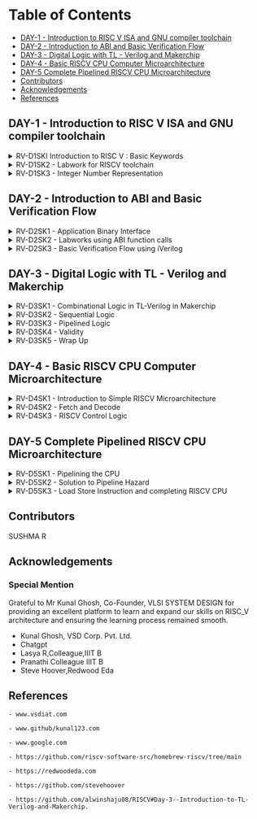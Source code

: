 
# Table of Contents
  - [DAY-1 - Introduction to RISC V ISA and GNU compiler toolchain](#day-1---introduction-to-risc-v-isa-and-gnu-compiler-toolchain)
  - [DAY-2 - Introduction to ABI and Basic Verification Flow](#day-2---introduction-to-abi-and-basic-verification-flow)
  - [DAY-3 - Digital Logic with TL - Verilog and Makerchip](#day-3---digital-logic-with-tl---verilog-and-makerchip)
  - [DAY-4 - Basic RISCV CPU Computer Microarchitecture](#day-4---basic-riscv-cpu-computer-microarchitecture)
  - [DAY-5 Complete Pipelined RISCV CPU Microarchitecture](#day-5-complete-pipelined-riscv-cpu-microarchitecture)
  - [Contributors](#contributors)
  - [Acknowledgements](#acknowledgements)
  - [References](#references) 


## DAY-1 - Introduction to RISC V ISA and GNU compiler toolchain


<details>
 <summary>
    RV-D1SKI Introduction to RISC V : Basic Keywords
 </summary>

## RV-D1SKI L1 Introduction 

ISA in layman terms is the language of the computers. If there is a code snippet that needs to be implemented on a harware, it has to be first converted to machine instructions furthermore into binary format. The higher level program(c) will be converted to an RTL and then subsequently mapped onto the hardware. An Instruction Set Architecture (ISA) is part of the abstract model of a computer that defines how the CPU is controlled by the software. The ISA acts as an interface between the hardware and the software, specifying both what the processor is capable of doing as well as how it gets done.


## RV_D1SK1_L2_From Apps To Hardware

Even the apps that are used so widely, are ultimately run on a hardware. This is done with the help of an intermidiate system called **system software** . It comprises of OS, kernel,compilers and assemblers. 

<img width="1440" alt="Screenshot 2023-08-17 at 4 11 54 PM" src="https://github.com/Sushma-Ravindra/IIITB-ASIC-1/assets/141133883/b4de1c2b-f427-4183-86c3-835d3d0f0f42">

_Compiler_: In computing, a compiler is a computer program that translates computer code written in one programming language (the source language) into another language (the target language). The name "compiler" is primarily used for programs that translate source code from a high-level programming language to a low-level programming language (e.g. assembly language, object code, or machine code) to create an executable program ie exe file. 


_Assembler_ : An assembler is a type of computer program that takes in basic instructions and converts them into a pattern of bits that the computer's processor can use to perform basic operations. The assembler's job is to convert assembler or assembly language code into machine code that the computer can then read and execute.


_Architecture of the computer_ : So architecture or ISA is the abstract interface between higher languages and generated machine level instructions by the compiler.

<img width="1440" alt="Screenshot 2023-08-17 at 4 10 56 PM" src="https://github.com/Sushma-Ravindra/IIITB-ASIC-1/assets/141133883/f2990f36-d867-453c-afd6-4f2a54730975">


Now, for the hardware to read instructions from the bit stream, there is need for RTL languages that further synthesis the instruction received from higher level languages into a netlist which can be implemented on the hardware.

<img width="1440" alt="Screenshot 2023-08-17 at 4 11 54 PM" src="https://github.com/Sushma-Ravindra/IIITB-ASIC-1/assets/141133883/1ee3f21b-2dc7-44f6-8a05-f552931af168">


## RV_D1SK1_L3_Detailed Description Of Course Content 

Beginning with basic C codes for integer addition and operations. Demo of the course content is given taking the mentioned code as example.

1) Pseudo Instructions: mv, ld, li.
2) Base Integer Instructions: Also called RV64i :  addi, lui , auipc. 64 bit refers to the data size it is operating on.
3) Multipy extenstion : RV64m : mulw , divw.
4) Single and Double Precision Floating point Extention : RV64F and RV64D : fsd, fmul.

Following are the few additional topics to be covered in the course.


_Application Binary Interface_
_Memory Allocation and Data Pointer_
_Signed and Unsigned Integer representation_

</details>




<details>
 <summary>
    RV-D1SK2 - Labwork for RISCV toolchain
 </summary>

## RV-D1SK2 - L1 - C Program to compute sum from 1 to N. 

Open a file named sum_1_to_n. using leafpad editor.
```
  $leafpad sum_1_to_n.c

```

Write your C code for sum of numbers from 1 to n (say n =9).
Compile using GNU compiler.
 ```
 $gcc sum_1_to_n.c

```

Run the compiled object file (Default object file formed with the name a.out). 

```
  $./a/out

```

## RV-D1SK2 - L2 - C - GCC Compile and Disassemble.

Since we have previously created our sum_1_to_n.c program file, now to run the same program using RISC-V simulator:

```
$riscv64-unknown-elf-gcc -O1 -mabi=lp64 -march=rv64i -o sum_1_to_n.o sum_1_to_n.c

```
Command info: riscv64-unknown-elf-gcc => RISC-V compiler , -Ofast => Compiler option (Various compiler options like -O1, -o1, -Ofast) , -mabi=lp64 => ABI of long int pointer , -march=rv64i => architecture-64bit , -o => output , sum_1_to_n.o => object file , sum_1_to_n.c => C program file

In order to see what is the assembly code for the C program that is run ,i.e to see the disassembled file, run the following in a new tab in the terminal:
```
$riscv64-unknown-elf-objdump -d sum_1_to_n.o | less

```

The same C program is now compiled using RISC-V toolchain. Spike simulator is used to run the object file , and also as a debugger.
```
  $ riscv64-unknown-elf-gcc -O1 -mabi=lp64 -march=rv64i -o sum1ton.o sum1ton.c
  $ riscv64-unknown-elf-objdump -d sum1ton.o | less
  # different command 
  $ riscv64-unknown-elf-gcc -Ofast -mabi=lp64 -march=rv64i -o sum1ton.o sum1ton.c
  $ riscv64-unknown-elf-objdump -d sum1ton.o | less
  $ spike pk sum1ton.o
```
![Screenshot from 2023-08-22 22-13-45](https://github.com/Sushma-Ravindra/RISCV-Workshop/assets/141133883/ce0fb07c-2f8d-4d52-aabb-66b9443aadda)
![Screenshot from 2023-08-22 22-18-50](https://github.com/Sushma-Ravindra/RISCV-Workshop/assets/141133883/bbdd8ce7-5785-46c7-aa7d-2d11b618bd29)
![Screenshot from 2023-08-22 22-21-24](https://github.com/Sushma-Ravindra/RISCV-Workshop/assets/141133883/4d0c659d-9e10-4303-af5b-94e5db98c176)
![Screenshot from 2023-08-22 22-25-45](https://github.com/Sushma-Ravindra/RISCV-Workshop/assets/141133883/96a29653-e7d3-4184-9f63-f714ac15c216)



## RV-D1SK2 - L3 - Spike Simulation and Debug.


Some data representation terms we use:
Byte - A byte is a fundamental unit of digital information that consists of a group of eight bits.
Word - A word is a basic unit of data that a processor can operate on in a single instruction. It typically corresponds to the natural data width of the processor's architecture. In RISC-V Word is of length 32bits.
Double Word - In computer architecture and data representation, a "double word" is a term used to describe a unit of data that is twice the size of a "word." In RISC-V Double word is of length 64bits.
Most Significant bit(MSB) - MSB stands for "Most Significant Bit." It is a term used in digital systems and binary representation to refer to the bit in a binary number that holds the highest positional value.
Least Significant bit(LSB) - LSB stands for "Least Significant Bit." It is the term used in binary representation to refer to the bit in a binary number that holds the lowest positional value. In other words, the Least Significant Bit is the rightmost bit in a binary representation.

![Screenshot from 2023-08-22 22-54-56](https://github.com/Sushma-Ravindra/RISCV-Workshop/assets/141133883/b4b26952-5c68-4547-887a-b7f709ac2f89)

The total unsigned numbers we can form using n-bits is given as : 2^(n) - 1.
We use 2's complement representation to represent the negative numbers.
For signed representation, the MSB bit indicated the sign of the number. If MSB=0, it is a positive number and MSB=1 indicates a negative number.



    In signed representation of binary numbers, the range of positive numbers we can represent using n-bits is: 0 to (2^(n-1) - 1) and the range of negative numbers is: -1 to -2^(n-1).
    
![Screenshot from 2023-08-22 22-56-53](https://github.com/Sushma-Ravindra/RISCV-Workshop/assets/141133883/7b74a7a7-24c7-41e9-b417-04c1a426894e)


    

</details>

<details>
 <summary>
    RV-D1SK3 - Integer Number Representation
 </summary>


## RV-D1SK3 - L1 - 64 bit Number System for Unsigned Numbers

Some data representation terms we use:
Byte - A byte is a fundamental unit of digital information that consists of a group of eight bits.
Word - A word is a basic unit of data that a processor can operate on in a single instruction. It typically corresponds to the natural data width of the processor's architecture. In RISC-V Word is of length 32bits.
Double Word - In computer architecture and data representation, a "double word" is a term used to describe a unit of data that is twice the size of a "word." In RISC-V Double word is of length 64bits.
Most Significant bit(MSB) - MSB stands for "Most Significant Bit." It is a term used in digital systems and binary representation to refer to the bit in a binary number that holds the highest positional value.
Least Significant bit(LSB) - LSB stands for "Least Significant Bit." It is the term used in binary representation to refer to the bit in a binary number that holds the lowest positional value. In other words, the Least Significant Bit is the rightmost bit in a binary representation.

![Screenshot from 2023-08-22 17-51-55](https://github.com/Sushma-Ravindra/RISCV-Workshop/assets/141133883/72e6e07e-3a3d-4052-8839-6c938b19d030)
![Screenshot from 2023-08-22 17-51-42](https://github.com/Sushma-Ravindra/RISCV-Workshop/assets/141133883/1780a8be-b44e-4a67-8e14-a3a68584b854)


## RV-D1SK3 - L2 - 64 bit Number System for Signed Numbers
 

In signed representation of binary numbers, the range of positive numbers we can represent using n-bits is: 0 to (2^(n-1) - 1) and the range of negative numbers is: -1 to -2^(n-1).
2's complement The two's complement is a mathematical technique used in computing to represent signed integers (positive and negative whole numbers) using the binary number system.

To convert a negative integer to its two's complement representation:
Take the positive binary representation.
Flip all the bits (change 0s to 1s and 1s to 0s).
Add 1 to the resulting value.
Positive number MSB=0 Negative number MSB=1


![Screenshot from 2023-08-22 22-56-53](https://github.com/Sushma-Ravindra/RISCV-Workshop/assets/141133883/11c2f83d-5193-4129-96b0-2b7327a4b912)


![Screenshot from 2023-08-22 17-52-14](https://github.com/Sushma-Ravindra/RISCV-Workshop/assets/141133883/2b8f169d-2c77-4eb3-bfe0-6365cf560d88)



## RV-D1SK3 - L3 - Lab for Signed and Unsigned Numbers


Let us do a lab exercise based on the signed and unsigned binary numbers:

 The following code is to rpresent the highest binary number in unsigned representation:

```
  #include <stdio.h>
  #include <math.h>
  int main() {
  unsigned long long int max = (unsigned long long int) (pow(2,64) -1);
  printf("highest number represented by unsigned long long int is %llu\n", max);
  return 0;
  }
```

Output:
![Screenshot from 2023-08-22 23-02-11](https://github.com/Sushma-Ravindra/RISCV-Workshop/assets/141133883/a875620f-c22a-4947-9f74-f38b2c54e032)


Modifying the above program to check whether the result we got is the highest number are not:

```
#include<stdio.h>
#include<math.h>

int main() {
	long long int max = (long long int) (pow(2,10) * -1);
	printf("highest number represented by long long int is %lld\n", max);
	return 0;
}

```
Output:


![Screenshot from 2023-08-22 23-04-56](https://github.com/Sushma-Ravindra/RISCV-Workshop/assets/141133883/829b1020-93b5-45a7-8309-076e18433716)


Now, Create a new file signedHighest.c with the following code in it:
```
#include<stdio.h>
#include<math.h>

int main() {
	long long int max = (long long int) (pow(2,63) -1);
	long long int min = (long long int) (pow(2,63) * -1);
	printf("highest number represented by long long int is %lld\n", max);
  printf("lowest number represented by long long int is %lld\n", min);
	return 0;
}
```
Output:
![Screenshot from 2023-08-22 23-10-28](https://github.com/Sushma-Ravindra/RISCV-Workshop/assets/141133883/48fa4e34-4840-44d4-8899-ad50a1db54a0)



</details>




## DAY-2 - Introduction to ABI and Basic Verification Flow

<details>
 <summary>
    RV-D2SK1 - Application Binary Interface
 </summary>



Application Binary Interface - In the context of RISC-V, the ABI specifies how system calls are invoked and how data is passed between user-mode applications and the operating system. Specifically, the ABI defines which registers are used for passing parameters to system calls and for receiving return values. It also specifies how the system call number (which corresponds to the specific service being requested) is passed to the operating system.
Register Width in RISC-V - The width of registers in the RISC-V architecture is determined by the value of XLEN, which represents the native word size of the processor. XLEN is defined at the time the RISC-V architecture is implemented and can be different for different variations of the architecture.
![image](https://github.com/Sushma-Ravindra/RISCV-Workshop/assets/141133883/92a0b9f5-73db-43a9-8362-7e9025139f04)


For RV64 (RISC-V 64-bit architecture), XLEN is 64 bits. This means that general-purpose registers and other data paths in the processor are 64 bits wide.
For RV32 (RISC-V 32-bit architecture), XLEN is 32 bits. In this case, general-purpose registers and data paths are 32 bits wide.

Registers - In RISC-V there are 32 registers(x1-x31). We can load the registers in two different ways.

Load directly into the registers.
Load into the memory and then to register.(Each memory cell hold 1byte for 64bits data to load into memory we need 8 such memory cells)

Little-endian memory addressing system - RISC-V belongs to the little endian memory addressing system.In a little-endian system, the least significant byte (LSB) of a multi-byte value is stored at the lowest memory address, while the most significant byte (MSB) is stored at the highest memory address.



Application Binary Interface:

It is a mode through which the application programmer can access the contents of hardware resources of the processor. The access of porcessor is done via registers.
In RISC-V specification, we have 32 registers whose width is defined by the keyword "XLEN". It is XLEN-32 bit for Rv32 and XLEN-64 for Rv64.
For RV64, the data can either be loaded to registers directly or we can first load tha data into memory which holds 8-bits in each memory address and then transfer it to the registers.
All the instructions in RISC-V is of 32-bits.
    1.ld(load doubleword) is a command to load the contents of memory into register.
    2.add is used to add the contents of the registers/memory.
    3.sd(store doubleword) is used to store the contents of register back to the memory.


![image](https://github.com/Sushma-Ravindra/RISCV-Workshop/assets/141133883/666a240a-18dd-4457-bc99-43d439deb36c)


![image](https://github.com/Sushma-Ravindra/RISCV-Workshop/assets/141133883/16cdc2d5-aa66-4228-a7d7-e6e8238cfe9a)



![image](https://github.com/Sushma-Ravindra/RISCV-Workshop/assets/141133883/65742ca0-082f-4b72-a1bd-cd8cc8eb4963)





In the RISC-V instruction set architecture (ISA), instructions are categorized based on their formats and functionalities. The I-type, R-type, and S-type instructions are three common categories of instructions in RISC-V. These categories help describe the structure of the instruction and how they operate on data.

    I-Type Instructions (Immediate): I-type instructions are used for operations that involve an immediate value (constant) and a register. The immediate value is encoded within the instruction itself. Common examples include ADDI (add immediate), LW (load word), and SW (store word). Syntax: OP rd, rs1, imm

    R-Type Instructions (Register): R-type instructions are used for operations that involve registers. The operation is specified by the opcode, and both source registers and destination registers are used. Common examples include ADD (add), SUB (subtract), and AND (bitwise AND). Syntax: OP rd, rs1, rs2

    S-Type Instructions (Store): S-type instructions are used for storing data from a register into memory. They involve two registers and an offset that determines the memory location. Common examples include SW (store word) and SH (store halfword). Syntax: OP rs2, imm(rs1) Registers As we can see in the above figure 5bits are needed to represent each register. So if we calculate total number of registers we can have it will be, 2^5=32. Different types of registers is shown above.




</details>


<details>
 <summary>
    RV-D2SK2 - Labworks using ABI function calls
 </summary>














Using ASM(Assembly language program) we are writing the code for sum of numbers from 1 to 9. We have main program in 1to9_custom.c file which does the function call and the function get calls in load.

```
#include<stdio.h>
extern int load(int x,int y); //defined function over here

int main{
int result=0;
int count=9;
result = load(0x0, count+1);

printf("sum of numbers from 1 to %d is %d\n", count,result);
}


//load.S
.section .text	
.global load
.type load, @function

load: 
	add  a4, a0, 0
	add  a2, a1, 0
	add  a3, 0, 0
loop:
	add  a4, a4, a3
	add  a3, a3, 1
	blt  a3, a2, loop
	add  a0, a4, 0
	ret

```

Run the above codes using spike compiler and observe: 

file:///home/lasya/Pictures/Screenshots/Screenshot%20from%202023-08-22%2018-22-15.png![image](https://github.com/Sushma-Ravindra/RISCV-Workshop/assets/141133883/8e1e94a6-17c5-4f74-b6ac-2ed544459105)


View the assembly code:
riscv64-unknown-elf-objdump -d sum1ton.o | less

file:///home/lasya/Pictures/Screenshots/Screenshot%20from%202023-08-22%2018-24-47.png![image](https://github.com/Sushma-Ravindra/RISCV-Workshop/assets/141133883/da9f2a79-7044-42d2-9ef1-1bd55f3bdbd8)











</details>

<details>
 <summary>
    RV-D2SK3 - Basic Verification Flow using iVerilog
 </summary>

We will follow the following procedure in this lab session:

![image](https://github.com/Sushma-Ravindra/RISCV-Workshop/assets/141133883/2123e583-e183-4f67-ad77-96c1213c92a8)

There is this rv32im.sh file which is the script file which contain scripts that are needed to convert into hex file which is firmware.hex and load it into picor32.v memory using testbench.v and simulate it at the end.

```
riscv64-unknown-elf-gcc -c -mabi=ilp32 -march=rv32im -o 1to9_custom.o 1to9_custom.c 
riscv64-unknown-elf-gcc -c -mabi=ilp32 -march=rv32im -o load.o load.S

riscv64-unknown-elf-gcc -c -mabi=ilp32 -march=rv32im -o syscalls.o syscalls.c
riscv64-unknown-elf-gcc -mabi=ilp32 -march=rv32im -Wl,--gc-sections -o firmware.elf load.o 1to9_custom.o syscalls.o -T riscv.ld -lstdc++
chmod -x firmware.elf
riscv64-unknown-elf-gcc -mabi=ilp32 -march=rv32im -nostdlib -o start.elf start.S -T start.ld -lstdc++
chmod -x start.elf
riscv64-unknown-elf-objcopy -O verilog start.elf start.tmp
riscv64-unknown-elf-objcopy -O verilog firmware.elf firmware.tmp
 cat start.tmp firmware.tmp > firmware.hex
python3 hex8tohex32.py firmware.hex > firmware32.hex
rm -f start.tmp firmware.tmp
iverilog -o testbench.vvp testbench.v picorv32.v
chmod -x testbench.vvp
vvp -N testbench.vvp
```


Use following commands to the riscv cpu program code:
```
	vim 1to9_custom.c
	chmod 777 rv32im.sh // change the permissions if needed
	./rv32im.sh 
```
file:///home/lasya/Pictures/Screenshots/Screenshot%20from%202023-08-22%2018-34-47.png![image](https://github.com/Sushma-Ravindra/RISCV-Workshop/assets/141133883/dc2542a4-3b85-4adc-b0a7-1837aa9704df)












</details>















## DAY-3 - Digital Logic with TL - Verilog and Makerchip

<details>
  <summary>
    RV-D3SK1 - Combinational Logic in TL-Verilog in Makerchip 
  </summary>

 ## RV-D3SK1 - L1 - Introduction to Logic Gates
Introduction to Logic gates
Logic gates are fundamental building blocks of digital circuits and are used to perform logical operations on binary data, which consists of 0s and 1s. These gates are the foundational components that allow computers and other digital devices to process and manipulate information.

![image](https://github.com/Sushma-Ravindra/RISCV-Workshop/assets/141133883/5f10bdaa-6143-447c-8495-f6a5784c78de)


TL-verilog which is Transactional - Level verilog is a higher-level abstraction of hardware description language (HDL) used for modeling and designing digital systems at a higher level of abstraction. It's often used to describe the behavior of a system without delving into the low-level implementation details. This level of abstraction is particularly useful for system-level design and simulation.
In contrast to the traditional gate-level Verilog, which focuses on describing the circuit interconnections and physical gates, transactional-level Verilog allows designers to describe the operation of the system using more abstract constructs.

Makerchip Makerchip is an online platform and integrated development environment (IDE) that allows users to design, simulate, and implement digital systems using hardware description languages (HDLs) like TL-verilog, Verilog and VHDL. It provides a user-friendly environment for creating and testing digital designs, making it especially useful for learning, teaching, and prototyping digital circuits and systems.
This is how makerchip platform looks like(below is the example of pythagorean) 

![image](https://github.com/Sushma-Ravindra/RISCV-Workshop/assets/141133883/da315b60-030c-4e01-8830-de05dd3f86e6)


 
 ## RV-D3SK1 - L2 - Basic MUX Implementation and Introduction to Makerchip


Go to makerchip.com and launch Makerchip IDE.
Go to Learn, click on Examples and select FPGA multipler.

![image](https://github.com/Sushma-Ravindra/RISCV-Workshop/assets/141133883/b8883b97-c251-415f-bd02-36c06db3c103)

![image](https://github.com/Sushma-Ravindra/RISCV-Workshop/assets/141133883/566674c5-2f14-413b-ae9f-38b46c0b3a30)

![image](https://github.com/Sushma-Ravindra/RISCV-Workshop/assets/141133883/c42727ab-3aa6-4494-be3d-5cd4e54877d4)

![image](https://github.com/Sushma-Ravindra/RISCV-Workshop/assets/141133883/9371a1ca-ceac-4c49-9b85-f23c4d1e878d)

![image](https://github.com/Sushma-Ravindra/RISCV-Workshop/assets/141133883/3e81da6d-aada-47e3-b435-40e22a4aa791)



 
 ## RV-D3SK1 - L3 - Labs for Combinational Logic

Moving on to a combinational calculator on Makerchip ide using TLverilog
 
```
\TLV
 $reset = *reset;

 $val1[31:0] = $rand1[3:0];
 $val2[31:0] = $rand2[3:0];

 $sum[31:0] = $val1 + $val2;
 $diff[31:0] = $val1 - $val2;
 $prod[31:0] = $val1 * $val2;
 $quot[31:0] = $val1 / $val2;

$out[31:0] = $opt[1] ? ($opt[0] ? $quot : $prod) : ($opt[0] ? $diff : $sum);

*passed = *cyc_cnt > 40;
*failed = 1'b0;
\SV
  endmodule
```


![image](https://github.com/Sushma-Ravindra/RISCV-Workshop/assets/141133883/2c415356-49c4-4127-b27d-1946c4db531b)

 

 </details>

 
<details>
  <summary>
    RV-D3SK2 - Sequential Logic 
  </summary>

## RV-D3SK2 - L1 - Introduction to Sequential Logic and Counter Lab
Sequential Logic needs a clock for operation.

![image](https://github.com/Sushma-Ravindra/RISCV-Workshop/assets/141133883/c75532a3-93ae-4b62-ad17-8baa644cc731)


![image](https://github.com/Sushma-Ravindra/RISCV-Workshop/assets/141133883/a142c906-62e9-499c-9ebb-6a6eb9b553cc)


![image](https://github.com/Sushma-Ravindra/RISCV-Workshop/assets/141133883/3829f951-67d3-4a81-91a7-e2d5376f9100)


## RV-D3SK2 - L2 - Sequential Calculator Lab


![image](https://github.com/Sushma-Ravindra/RISCV-Workshop/assets/141133883/6fe8f1f3-97fb-4474-84fa-ea63db977668)

```
 $reset = *reset;

 $val2[31:0] = $rand2[3:0];
 $val1[31:0] = >>1$out[31:0];

 $sum[31:0] = $val1 +  $val2;
 $diff[31:0] = $val1 - $val2;
 $prod[31:0] = $val1 * $val2;
 $quot[31:0] = $val1 / $val2;

 $out[31:0] = $reset ? 0 : ($opt[1] ? ($opt[0] ? $quot : $prod) : ($opt[0] ? $diff : $sum));

*passed = *cyc_cnt > 40;
*failed = 1'b0;
\SV
endmodule

```
![image](https://github.com/Sushma-Ravindra/RISCV-Workshop/assets/141133883/4e3087a8-67a5-4f88-ad1a-6e70d6dba14f)





</details>


<details>
  <summary>
    RV-D3SK3 - Pipelined Logic 
  </summary>

## RV-D3SK3 - L1 - Pipelined Logic and Retiming

Pipelining or timing abstract is an important feature in TL verilog as it can be implemented very easily with fewer codes as compared to system verilog which reduces bugs to a great extent. An example of the pipeling for pythogoras theorem using both TL verilog and system verilog in this repo . In TL verilog pipeling can be implemented by defining the pipeline as |calc and the different pipeline stages should be properly align and are indicated by @1, @2 and so on.
Pipeline - Timing abstract Pipeline timing abstraction in Transaction-Level (TL) Verilog involves modeling the behavior of a pipelined digital system at a higher level of abstraction. Pipelining is a technique used to improve the throughput of digital systems by breaking down a complex operation into multiple stages, allowing multiple operations to be in progress simultaneously. Pipeline timing helps to operate at higher frequency.





## RV-D3SK3 - L2 - Pipeline Logic Advantages and Demo on Platform

Pipeline is implemented using Pythogorean theorem in hardware

![image](https://github.com/Sushma-Ravindra/RISCV-Workshop/assets/141133883/c01af7cd-2432-4d8b-b584-d17b92a3adb5)



Implement the Fibonacci Series in a pipeline:

![image](https://github.com/Sushma-Ravindra/RISCV-Workshop/assets/141133883/9340d0da-e48b-4679-8a91-987501a2b5d8)




## RV-D3SK3 - L3 - Lab on Error Condtions within Computation Pipeline

```
\TLV
$reset = *reset;

|comp
  @1
     $err1 = $bad_input || $illegeal_op;
  @3
     $err2 = $err1 || $over_flow;
  @6
     $err3 = $err2 || $div_by_zer0;

*passed = *cyc_cnt > 40;
 *failed = 1'b0;
\SV
 endmodule
```

![image](https://github.com/Sushma-Ravindra/RISCV-Workshop/assets/141133883/cebbc18d-a069-4cc3-9808-aab0fbcdb491)


## RV-D3SK3 - L4 - Lab on 2 Cycle Calculator


Counter 

![image](https://github.com/Sushma-Ravindra/RISCV-Workshop/assets/141133883/0f2a982a-7503-4de9-a6c3-d2711dcc8693)

![image](https://github.com/Sushma-Ravindra/RISCV-Workshop/assets/141133883/c5da1eca-37e8-4218-8792-ecaa8fb30f9d)


Cycle Calculator


![image](https://github.com/Sushma-Ravindra/RISCV-Workshop/assets/141133883/a012dd5f-92a3-4376-9f85-02b25c102474)

![image](https://github.com/Sushma-Ravindra/RISCV-Workshop/assets/141133883/d1e973ce-e928-4764-b3c0-5a298c9ba388)




</details>


<details>
  <summary>
    RV-D3SK4 - Validity 
  </summary>

In Transaction-Level Verilog (TL-Verilog), which is an extension of the Verilog hardware description language (HDL), "validity" refers to the concept of indicating whether a piece of data is valid or not. TL-Verilog is designed to facilitate high-level modeling and rapid design entry, particularly for transaction-level modeling.
A new scope, called “when” scope is introduced for this and it is denoted as ?$valid. This new scope has many advantages - easier design, cleaner debug, better error checking and automated clock gating. Validity provides :
Easier debug
Cleaner design
Better error checking
Automated Clock gating
Clock Gating: Clock gating is a power-saving technique used in digital circuit design to reduce the dynamic power consumption of a circuit by controlling the clock signal to specific components or modules when they are not actively needed. TL-Verilog can produce fine-grained gating(Enable). It involves enabling or disabling the clock signal to certain portions of a circuit based on their operational requirements. This helps conserve power by reducing unnecessary clock switching and activity. In clock gating, the clock signal is used as a control signal to enable or disable the operation of certain elements within a design. When a component's clock is gated off (disabled), it effectively stops processing and consuming power, thereby reducing power consumption. When the component's clock is gated on (enabled), it resumes normal operation.

Implementing the Pythagoran's theorem with validity:


DISTANCE ACCUMULATOR:



![image](https://github.com/Sushma-Ravindra/RISCV-Workshop/assets/141133883/378a529f-7838-4313-946e-b48097bfd0d7)

```
 $reset = *reset;

 |calc
 	 @1
     $reset = *reset;
        
  ?$vaild      
     @1
        $aa_seq[31:0] = $aa[3:0] * $aa;
        $bb_seq[31:0] = $bb[3:0] * $bb;;
  
     @2
        $cc_seq[31:0] = $aa_seq + $bb_seq;;
  
     @3
        $cc[31:0] = sqrt($cc_seq);
        
  @4
     $total_distance[63:0] = 
        $reset ? '0 :
        $valid ? >>1$total_distance + $cc :
                 >>1$total_distance;
```

![image](https://github.com/Sushma-Ravindra/RISCV-Workshop/assets/141133883/c2c9a4c8-3aca-4dd1-8cf3-9d81f4f759eb)


To implement Cycle calculator with Validity:

![image](https://github.com/Sushma-Ravindra/RISCV-Workshop/assets/141133883/dc90864b-7cb7-42ae-89ed-d0d837613521)

```
|calc
  @0
     $reset = *reset;
     
  @1
     $val1 [31:0] = >>2$out [31:0];
     $val2 [31:0] = $rand2[3:0];
     
     $valid = $reset ? 1'b0 : >>1$valid + 1'b1 ;
     $valid_or_reset = $valid || $reset;
     
  ?$vaild_or_reset
     @1   
        $sum [31:0] = $val1 + $val2;
        $diff[31:0] = $val1 - $val2;
        $prod[31:0] = $val1 * $val2;
        $quot[31:0] = $val1 / $val2;
        
     @2   
        $out [31:0] = $reset ? 32'b0 :
                      ($op[1:0] == 2'b00) ? $sum :
                      ($op[1:0] == 2'b01) ? $diff :
                      ($op[1:0] == 2'b10) ? $prod :
                                            $quot ;
```

![image](https://github.com/Sushma-Ravindra/RISCV-Workshop/assets/141133883/6e360025-1e4a-484d-9c39-910572a6b2ae)



To implement Calculator with single value memory:

![image](https://github.com/Sushma-Ravindra/RISCV-Workshop/assets/141133883/6599c788-5d07-4857-92e8-4b70b6d88fab)


```
|calc
  @0
     $reset = *reset;
     
  @1
     $val1 [31:0] = >>2$out;
     $val2 [31:0] = $rand2[3:0];
     
     $valid = $reset ? 1'b0 : >>1$valid + 1'b1 ;
     $valid_or_reset = $valid || $reset;
     
  ?$vaild_or_reset
     @1   
        $sum [31:0] = $val1 + $val2;
        $diff[31:0] = $val1 - $val2;
        $prod[31:0] = $val1 * $val2;
        $quot[31:0] = $val1 / $val2;
        
     @2   
        $mem[31:0] = $reset ? 32'b0 :
                     ($op[2:0] == 3'b101) ? $val1 : >>2$mem ;
        
        $out [31:0] = $reset ? 32'b0 :
                      ($op[2:0] == 3'b000) ? $sum :
                      ($op[2:0] == 3'b001) ? $diff :
                      ($op[2:0] == 3'b010) ? $prod :
                      ($op[2:0] == 3'b011) ? $quot :
                      ($op[2:0] == 3'b100) ? >>2$mem : >>2$out ;
```


![image](https://github.com/Sushma-Ravindra/RISCV-Workshop/assets/141133883/8d4f12d2-3449-4d55-a544-27d551dc8315)






 </details>

<details>
  <summary>
    RV-D3SK5 - Wrap Up
  </summary>
THe concept of Hierarchy is explored in Makerchip with the help of examples.


Conways Game of LIfe


![image](https://github.com/Sushma-Ravindra/RISCV-Workshop/assets/141133883/553aba36-a7eb-4f7e-a4d3-975de6506aa6)

Pythagoran's theorem:
```
|calc
      
      // DUT
      /coord[1:0]
         @1
            $sq[9:0] = $value[3:0] ** 2;
      @2
         $cc_sq[10:0] = /coord[0]$sq + /coord[1]$sq;
      @3
         $cc[4:0] = sqrt($cc_sq);


      // Print
      @3
         \SV_plus
            always_ff @(posedge clk) begin
               \$display("sqrt((\%2d ^ 2) + (\%2d ^ 2)) = %2d", /coord[0]$value, /coord[1]$value, $cc);
            end


```


![image](https://github.com/Sushma-Ravindra/RISCV-Workshop/assets/141133883/5d01ae5f-c734-4543-a106-58b16a407908)




 


</details>


## DAY-4 - Basic RISCV CPU Computer Microarchitecture

<details>
  <summary>
    RV-D4SK1 - Introduction to Simple RISCV Microarchitecture
  </summary>

## RV-D4SK1 - L1 - Microarchitecture of Single Cycle RISCV CPU


RISC-V block diagram A block diagram of a RISC-V processor provides a high-level overview of its major components and how they are interconnected. Here's a block diagram of a typical RISC-V processor: 


![image](https://github.com/Sushma-Ravindra/RISCV-Workshop/assets/141133883/684736e0-2299-4287-a829-151aec9e394b)

1.The Program Counter (PC) serves as a specialized register within a CPU, tasked with keeping a record of the memory address pertaining to the upcoming instruction set for fetching and execution. It undergoes incremental updates as instructions are fetched, and it plays a role in indicating the address to the instruction memory, thereby facilitating the retrieval of the subsequent instruction within the program sequence.

2.The Instruction Decoder takes form as an internal circuit embedded within the CPU, responsible for the interpretation of machine instructions obtained from memory. It translates the binary representation of the instruction into control signals that oversee the functioning of other CPU components, ensuring the execution of the instruction itself.

3.Functioning as a storage module, the Instruction Memory safeguards the program's machine instructions. This section, often set as read-only, harbors the binary instructions that the CPU retrieves and deciphers. The program counter works in conjunction with the instruction memory to determine the address from which the following instruction should be retrieved.

4.The Data Memory operates as a storage component designated for containing data manipulated by instructions during program execution. Unlike instruction memory, data memory permits both reading and writing. It holds variables, data arrays, and other pertinent information crucial for the program's execution.

5.The Arithmetic Logic Unit (ALU) stands as a pivotal digital circuit situated within the CPU. It takes charge of conducting arithmetic and logical operations on data. Its repertoire spans various tasks such as addition, subtraction, multiplication, division, bitwise operations (AND, OR, XOR), and comparisons. The outcomes generated by the ALU fuel an array of computations as prescribed by the instructions.

6.The Read Register File functions as a constituent that stores an ensemble of registers employed to house data during instruction execution. Instructions often involve extracting data from these registers. Specific registers are designated by the instruction for data retrieval, and the data sourced from these registers can function as operands for operations executed by the ALU or other components.

7.The Write Register File shoulders the responsibility of capturing the outcomes of operations and storing them back into registers. Following the execution of an instruction, the outcomes are frequently inscribed back into the register file. This practice guarantees that the revised data stands ready for ensuing instructions.

The harmonious collaboration of these elements facilitates the execution of machine instructions within a CPU. The program counter guides the procedure of instruction acquisition, the instruction decoder translates instructions, the ALU carries out mathematical operations, the register files preserve data, and the memory components provide storage and retrieval of data. This orchestration permits the CPU to adeptly undertake the responsibilities stipulated by a program's instructions.



</details>


<details>
  <summary>
    RV-D4SK2 - Fetch and Decode
  </summary>

Designing of processor is based on three core steps fetch, decode and execute.
This is the implementation of a RISCV CPU Core

![image](https://github.com/Sushma-Ravindra/RISCV-Workshop/assets/141133883/0efacfdd-acca-4ce8-a6bb-5893d8730668)

### (A) PC increment

Pipeline:
![image](https://github.com/Sushma-Ravindra/RISCV-Workshop/assets/141133883/d179824b-01b9-4fce-8613-191fefeb8ae3)

Makerchip output:
![image](https://github.com/Sushma-Ravindra/RISCV-Workshop/assets/141133883/5fe306ae-aad9-4fdf-a855-98056348717b)


### (B) Fetch

Pipeline:
![image](https://github.com/Sushma-Ravindra/RISCV-Workshop/assets/141133883/7acbb0f3-ff23-4182-9a7b-f82abcba6e3b)

Makercip output:

![image](https://github.com/Sushma-Ravindra/RISCV-Workshop/assets/141133883/85a6749a-3460-4b1c-b9fb-7db2d147b6f7)


### (C) Instruction Types Decode Logic

Decode:
![image](https://github.com/Sushma-Ravindra/RISCV-Workshop/assets/141133883/70f1da0e-bf1e-44f2-a1a5-5838886b4cb9)


```
  |cpu
  @0
     $reset = *reset;
     
     //NEXT PC
     $pc[31:0] = >>1$reset ? 32'b0 : >>1$pc + 32'd4;
     
     //INSTRUCTION FETCH
  @1
     $imem_rd_addr[M4_IMEM_INDEX_CNT-1:0] = $pc[M4_IMEM_INDEX_CNT+1:2];
     $imem_rd_en = !$reset;
     $instr[31:0] = $imem_rd_data[31:0];
     
  ?$imem_rd_en
     @1
        $imem_rd_data[31:0] = /imem[$imem_rd_addr]$instr;
        
        
     //INSTRUCTION TYPES DECODE         
  @1
     $is_u_instr = $instr[6:2] ==? 5'b0x101;
     
     $is_s_instr = $instr[6:2] ==? 5'b0100x;
     
     $is_r_instr = $instr[6:2] ==? 5'b01011 ||
                   $instr[6:2] ==? 5'b011x0 ||
                   $instr[6:2] ==? 5'b10100;
     
     $is_j_instr = $instr[6:2] ==? 5'b11011;
     
     $is_i_instr = $instr[6:2] ==? 5'b0000x ||
                   $instr[6:2] ==? 5'b001x0 ||
                   $instr[6:2] ==? 5'b11001;
     
     $is_b_instr = $instr[6:2] ==? 5'b11000;

```

Implementation:

![image](https://github.com/Sushma-Ravindra/RISCV-Workshop/assets/141133883/61a1afd9-6211-43f3-81ac-992a408d1ff3)


#### Instruction decode logic

```
//INSTRUCTION IMMEDIATE DECODE
     $imm[31:0] = $is_i_instr ? {{21{$instr[31]}}, $instr[30:20]} :
                  $is_s_instr ? {{21{$instr[31]}}, $instr[30:25], $instr[11:7]} :
                  $is_b_instr ? {{20{$instr[31]}}, $instr[7], $instr[30:25], $instr[11:8], 1'b0} :
                  $is_u_instr ? {$instr[31:12], 12'b0} :
                  $is_j_instr ? {{12{$instr[31]}}, $instr[19:12], $instr[20], $instr[30:21], 1'b0} :
                                32'b0;
     
     
     //INSTRUCTION DECODE
     $opcode[6:0] = $instr[6:0];
     
     
     //INSTRUCTION FIELD DECODE
     $rs2_valid = $is_r_instr || $is_s_instr || $is_b_instr;
     ?$rs2_valid
        $rs2[4:0] = $instr[24:20];
        
     $rs1_valid = $is_r_instr || $is_i_instr || $is_s_instr || $is_b_instr;
     ?$rs1_valid
        $rs1[4:0] = $instr[19:15];
     
     $funct3_valid = $is_r_instr || $is_i_instr || $is_s_instr || $is_b_instr;
     ?$funct3_valid
        $funct3[2:0] = $instr[14:12];
        
     $funct7_valid = $is_r_instr ;
     ?$funct7_valid
        $funct7[6:0] = $instr[31:25];
        
     $rd_valid = $is_r_instr || $is_i_instr || $is_u_instr || $is_j_instr;
     ?$rd_valid
        $rd[4:0] = $instr[11:7];
     
     
     //INSTRUCTION DECODE
     $dec_bits [10:0] = {$funct7[5], $funct3, $opcode};
     $is_beq = $dec_bits ==? 11'bx_000_1100011;
     $is_bne = $dec_bits ==? 11'bx_001_1100011;
     $is_blt = $dec_bits ==? 11'bx_100_1100011;
     $is_bge = $dec_bits ==? 11'bx_101_1100011;
     $is_bltu = $dec_bits ==? 11'bx_110_1100011;
     $is_bgeu = $dec_bits ==? 11'bx_111_1100011;
     $is_addi = $dec_bits ==? 11'bx_000_0010011;
     $is_add = $dec_bits ==? 11'b0_000_0110011;
     
     `BOGUS_USE ($is_beq $is_bne $is_blt $is_bge $is_bltu $is_bgeu $is_addi $is_add)
```
Implementation:

![image](https://github.com/Sushma-Ravindra/RISCV-Workshop/assets/141133883/000b7e12-cb94-4887-a982-7fd6121c8cee)











  
</details>


<details>
  <summary>
    RV-D4SK3 - RISCV Control Logic 
  </summary>


 #### (A) Register file read

![image](https://github.com/Sushma-Ravindra/RISCV-Workshop/assets/141133883/40aca642-50f7-4729-85f6-9cd227f24f63)

```
//REGISTER FILE READ
     $rf_wr_en = 1'b0;
     $rf_wr_index[4:0] = 5'b0;
     $rf_wr_data[31:0] = 32'b0;
     $rf_rd_en1 = $rs1_valid;
     $rf_rd_index1[4:0] = $rs1;
     $rf_rd_en2 = $rs2_valid;
     $rf_rd_index2[4:0] = $rs2;
     
     $src1_value[31:0] = $rf_rd_data1;
     $src2_value[31:0] = $rf_rd_data2;


```
![image](https://github.com/Sushma-Ravindra/RISCV-Workshop/assets/141133883/af11d60c-98aa-49a0-ac67-91185bad0252)



#### (B) ALU

![image](https://github.com/Sushma-Ravindra/RISCV-Workshop/assets/141133883/8e3191a3-ca55-41c5-8cdc-08b784170d80)

```
//ARITHMETIC AND LOGIC UNIT (ALU)
     $result[31:0] = $is_addi ? $src1_value + $imm :
                     $is_add ? $src1_value + $src2_value :
                     32'bx ;
```

![image](https://github.com/Sushma-Ravindra/RISCV-Workshop/assets/141133883/3dc1bfa8-01a5-4357-9149-306609627b2e)


#### (C) Register File Write

![image](https://github.com/Sushma-Ravindra/RISCV-Workshop/assets/141133883/f5dcafe8-7a83-4dc7-85ba-f799a2d9fe32)

```
//REGISTER FILE WRITE
     $rf_wr_en = $rd_valid && $rd != 5'b0;
     $rf_wr_index[4:0] = $rd;
     $rf_wr_data[31:0] = $result;
```

![image](https://github.com/Sushma-Ravindra/RISCV-Workshop/assets/141133883/788d5400-dd20-48a2-ad09-b192ab2c9cfb)


#### (D) Branch instructions

![image](https://github.com/Sushma-Ravindra/RISCV-Workshop/assets/141133883/d39dc433-8d10-4332-9919-92bdaa385a32)

```
//BRANCH INSTRUCTIONS 1
     $taken_branch = $is_beq ? ($src1_value == $src2_value):
                     $is_bne ? ($src1_value != $src2_value):
                     $is_blt ? (($src1_value < $src2_value) ^ ($src1_value[31] != $src2_value[31])):
                     $is_bge ? (($src1_value >= $src2_value) ^ ($src1_value[31] != $src2_value[31])):
                     $is_bltu ? ($src1_value < $src2_value):
                     $is_bgeu ? ($src1_value >= $src2_value):
                                1'b0;
     `BOGUS_USE($taken_branch)
     
     //BRANCH INSTRUCTIONS 2
     $br_target_pc[31:0] = $pc +$imm;
```

![image](https://github.com/Sushma-Ravindra/RISCV-Workshop/assets/141133883/2ea00767-ed4d-4462-9cdb-06df622c6bba)


#### (E) Test bench

```
     //TESTBENCH
      *passed = |cpu/xreg[10]>>5$value == (1+2+3+4+5+6+7+8+9) ;
```


![image](https://github.com/Sushma-Ravindra/RISCV-Workshop/assets/141133883/9e6e898d-179b-4aef-80c3-e8b725ae971e)








 
</details>


## DAY-5 Complete Pipelined RISCV CPU Microarchitecture



<details>
  <summary>
    RV-D5SK1 - Pipelining the CPU  
  </summary>

Control Flow Hazard: A control flow hazard occurs when the outcome of a conditional branch instruction is not known at the time the subsequent instructions are fetched. This can lead to incorrect instruction execution and disrupt the normal program flow. Control flow hazards are especially prevalent in pipelined architectures where instructions are fetched, decoded, executed, and completed in separate stages.

In the context of the RISC-V architecture, a common example of a control flow hazard is a conditional branch instruction (e.g., beq, bne, etc.). If the branch instruction's outcome depends on the result of a previous instruction that is still in the pipeline, the pipeline might need to be stalled or flushed to ensure correct execution.


Read-After-Write Hazard (RAW Hazard): A read-after-write hazard occurs when an instruction tries to read a data value that is still being written to by a previous instruction. This can lead to incorrect results if not handled properly. In a pipeline, if one instruction writes to a register and a subsequent instruction reads from the same register, and there's no intervening instruction to ensure the write is completed before the read, a hazard occurs.

In RISC-V, like in many other architectures, the hazard can be mitigated using techniques like forwarding (also known as bypassing) or stalling. Forwarding involves forwarding the data directly from the execution stage of the producing instruction to the operand stage of the consuming instruction. Stalling involves introducing "bubble" stages in the pipeline to allow time for the write operation to complete before the read operation is executed.

</details>


<details>
  <summary>
    RV-D5SK2 - Solution to Pipeline Hazard
  </summary>

Register File Bypass:

![image](https://github.com/Sushma-Ravindra/RISCV-Workshop/assets/141133883/f42508fa-3a72-476e-9bb3-9cb472d9e2dc)


Pipeline output:
![image](https://github.com/Sushma-Ravindra/RISCV-Workshop/assets/141133883/fd9b147d-4823-4d81-b153-812a506c9210)


</details>

<details>
  <summary>
    RV-D5SK3 - Load Store Instruction and completing RISCV CPU
  </summary>

To implement the pipelining technique for the core,which was developed earlier and some additonal instructions. 


A 3 cycle RISC V pipelined core, with all the base integer instruction sets was developed.

For Load and store a Data memory element was added with neccessary instruction decoding logic.

Register Bypass and Squashing techniques were also incorporated to prevent Read followed by write and branching hazards, arised due to pipelining.

Testing of the pipeline design was done in same manner with Load and store incorporated in asm code.

Additionally Incorporation of Jump feature (JAL and JALR instructions) was also done.

```
  \m4_TLV_version 1d: tl-x.org
  \SV
  //  This code can be found in: https://github.com/stevehoover/RISC-V_MYTH_Workshop

   m4_include_lib(['https://raw.githubusercontent.com/stevehoover/RISC-V_MYTH_Workshop/c1719d5b338896577b79ee76c2f443ca2a76e14f/tlv_lib/risc-v_shell_lib.tlv'])

  \SV
 m4_makerchip_module   // (Expanded in Nav-TLV pane.)
  \TLV

  // /====================\
  // | Sum 1 to 9 Program |
  // \====================/
  //
  // Program for MYTH Workshop to test RV32I
  // Add 1,2,3,...,9 (in that order).
  //
  // Regs:
  //  r10 (a0): In: 0, Out: final sum
   //  r12 (a2): 10
  //  r13 (a3): 1..10
  //  r14 (a4): Sum
   // 
  // External to function:
  m4_asm(ADD, r10, r0, r0)             // Initialize r10 (a0) to 0.
  // Function:
  m4_asm(ADD, r14, r10, r0)            // Initialize sum register a4 with 0x0
  m4_asm(ADDI, r12, r10, 1010)         // Store count of 10 in register a2.
  m4_asm(ADD, r13, r10, r0)            // Initialize intermediate sum register a3 with 0
  // Loop:
   m4_asm(ADD, r14, r13, r14)           // Incremental addition
   m4_asm(ADDI, r13, r13, 1)            // Increment intermediate register by 1
   m4_asm(BLT, r13, r12, 1111111111000) // If a3 is less than a2, branch to label named <loop>
   m4_asm(ADD, r10, r14, r0)            // Store final result to register a0 so that it can be read by main program
   m4_asm(SW, r0, r10, 10000)           // Store the final result value to byte address 16
   m4_asm(LW, r17, r0, 10000)           // Load the final result value from adress 16 to x17

  // Optional:
  // m4_asm(JAL, r7, 00000000000000000000) // Done. Jump to itself (infinite loop). (Up to 20-bit signed immediate plus implicit 0 bit (unlike JALR) provides byte address; last immediate bit should also be 0)
   m4_define_hier(['M4_IMEM'], M4_NUM_INSTRS)

   |cpu
@0
   $reset = *reset;
   
   //NEXT PC LOGIC       
   
   $pc[31:0] = >>1$reset ? 32'b0 :
               >>3$valid_taken_branch ? >>3$br_target_pc :
               >>3$valid_load ? >>3$inc_pc :
               >>3$valid_jump && >>3$is_jal ? >>3$br_target_pc :
               >>3$valid_jump && >>3$is_jalr ? >>3$jalr_target_pc :
               >>1$inc_pc ;
@1   
   $inc_pc[31:0] = $pc + 32'd4;
   
   
@3
   //CYCLE VALID INSTRUCTIONS
   $valid = !(>>1$valid_taken_branch || >>2$valid_taken_branch || 
              >>1$valid_load || >>2$valid_load ||  
              >>1$valid_jump || >>2$valid_jump) ;
   
   $valid_load = $valid && $is_load ;
   
   $valid_jump = $is_jump && $valid ;
   
   
   
   //INSTRUCTION FETCH LOGIC
@1 
   $imem_rd_addr[M4_IMEM_INDEX_CNT-1:0] = $pc[M4_IMEM_INDEX_CNT+1:2];
   $imem_rd_en = !$reset;
   $instr[31:0] = $imem_rd_data[31:0];
   
   
   //INSTRUCTION TYPES DECODE   
@1
   $is_u_instr = $instr[6:2] ==? 5'b0x101;
   
   $is_s_instr = $instr[6:2] ==? 5'b0100x;
   
   $is_r_instr = $instr[6:2] ==? 5'b01011 ||
                 $instr[6:2] ==? 5'b011x0 ||
                 $instr[6:2] ==? 5'b10100;
   
   $is_j_instr = $instr[6:2] ==? 5'b11011;
   
   $is_i_instr = $instr[6:2] ==? 5'b0000x ||
                 $instr[6:2] ==? 5'b001x0 ||
                 $instr[6:2] ==? 5'b11001;
   
   $is_b_instr = $instr[6:2] ==? 5'b11000;
   
   
   //INSTRUCTION IMMEDIATE DECODE
   
   $imm[31:0] = $is_i_instr ? {{21{$instr[31]}}, $instr[30:20]} :
                $is_s_instr ? {{21{$instr[31]}}, $instr[30:25], $instr[11:7]} :
                $is_b_instr ? {{20{$instr[31]}}, $instr[7], $instr[30:25], $instr[11:8], 1'b0} :
                $is_u_instr ? {$instr[31:12], 12'b0} :
                $is_j_instr ? {{12{$instr[31]}}, $instr[19:12], $instr[20], $instr[30:21], 1'b0} :
                              32'b0;
   `BOGUS_USE($imm)
   
   $opcode[6:0] = $instr[6:0];
   
   
   //INSTRUCTION FIELD DECODE
   
   $rs2_valid = $is_r_instr || $is_s_instr || $is_b_instr;
   ?$rs2_valid
      $rs2[4:0] = $instr[24:20];
      
   $rs1_valid = $is_r_instr || $is_i_instr || $is_s_instr || $is_b_instr;
   ?$rs1_valid
      $rs1[4:0] = $instr[19:15];
   
   $funct3_valid = $is_r_instr || $is_i_instr || $is_s_instr || $is_b_instr;
   ?$funct3_valid
      $funct3[2:0] = $instr[14:12];
      
   $funct7_valid = $is_r_instr ;
   ?$funct7_valid
      $funct7[6:0] = $instr[31:25];
      
   $rd_valid = $is_r_instr || $is_i_instr || $is_u_instr || $is_j_instr;
   ?$rd_valid
      $rd[4:0] = $instr[11:7];
      
   `BOGUS_USE($rd)
   
@2
   //INSTRUCTION DECODE
   $dec_bits[10:0] = {$funct7[5], $funct3, $opcode};
   $is_beq = $dec_bits ==? 11'bx_000_1100011;
   $is_bne = $dec_bits ==? 11'bx_001_1100011;
   $is_blt = $dec_bits ==? 11'bx_100_1100011;
   $is_bge = $dec_bits ==? 11'bx_101_1100011;
   $is_bltu = $dec_bits ==? 11'bx_110_1100011;
   $is_bgeu = $dec_bits ==? 11'bx_111_1100011;
   $is_addi = $dec_bits ==? 11'bx_000_0010011;
   $is_add = $dec_bits ==? 11'b0_000_0110011;
   
   $is_load = $opcode == 7'b0000011;
   
   $is_xori = $dec_bits ==? 11'bx_100_0010011;
   $is_xor = $dec_bits ==? 11'b0_100_0110011;
   $is_sw = $dec_bits ==? 11'bx_010_0100011;
   $is_sub = $dec_bits ==? 11'b1_000_0110011;
   $is_srli = $dec_bits ==? 11'b0_101_0010011;
   $is_srl = $dec_bits ==? 11'b0_101_0110011;
   $is_srai = $dec_bits ==? 11'b1_101_0010011;
   $is_sra = $dec_bits ==? 11'b1_101_0110011;
   $is_sltu = $dec_bits ==? 11'b0_011_0110011;
   $is_sltiu = $dec_bits ==? 11'bx_011_0010011;
   $is_slti = $dec_bits ==? 11'bx_010_0010011;
   $is_slt = $dec_bits ==? 11'b0_010_0110011;
   $is_slli = $dec_bits ==? 11'b0_001_0010011;
   $is_sll = $dec_bits ==? 11'b0_001_0110011;
   $is_sh = $dec_bits ==? 11'bx_001_0100011;
   $is_sb = $dec_bits ==? 11'bx_000_0100011;
   $is_ori = $dec_bits ==? 11'bx_110_0010011;
   $is_or = $dec_bits ==? 11'b0_110_0110011;
   $is_lui = $dec_bits ==? 11'bx_xxx_0110111;
   $is_jalr = $dec_bits ==? 11'bx_000_1100111;
   $is_jal = $dec_bits ==? 11'bx_xxx_1101111;
   $is_auipc = $dec_bits ==? 11'bx_xxx_0010111;
   $is_andi = $dec_bits ==? 11'bx_111_0010011;
   $is_and = $dec_bits ==? 11'b0_111_0110011;
   
   $jalr_target_pc[31:0] = $src1_value +$imm ;
   
@3
   $is_jump = $is_jal || $is_jalr ;
   
   `BOGUS_USE ($is_beq $is_bne $is_blt $is_bge $is_bltu $is_bgeu $is_addi $is_add)
   
   
@2
   //REGISTER FILE READ
   
   $rf_rd_en1 = $rs1_valid;
   $rf_rd_index1[4:0] = $rs1;
   $rf_rd_en2 = $rs2_valid;
   $rf_rd_index2[4:0] = $rs2;
   
@3
   //REGISTER FILE WRITE
   $rf_wr_en = ($rd_valid && $rd != 5'b0 && $valid) || >>2$valid_load;
   $rf_wr_index[4:0] = >>2$valid_load ? >>2$rd : $rd;
   $rf_wr_data[31:0] = >>2$valid_load ? >>2$ld_data : $result;
   
@2   
   $src1_value[31:0] = (>>1$rf_wr_index == $rf_rd_index1) && >>1$rf_wr_en ? >>1$result :  
                       $rf_rd_data1;
   
   $src2_value[31:0] = (>>1$rf_wr_index == $rf_rd_index2) && >>1$rf_wr_en ? >>1$result :
                       $rf_rd_data2;
   
@4
   //MINI 1-R/W MEMORY
   $dmem_wr_en = $is_s_instr && $valid ;
   $dmem_addr[3:0] = $result[5:2] ;
   $dmem_wr_data[31:0] = $src2_value ;
   $dmem_rd_en = $is_load ;
   
@5
   //LOAD DATA
   $ld_data[31:0] = $dmem_rd_data ;
   
   
@3   
   //ARITHMETIC AND LOGIC UNIT (ALU)
   
   $sltu_rslt[31:0] = $src1_value < $src2_value ;
   $sltiu_rslt[31:0]  = $src1_value < $imm ;
   
   $result[31:0] = $is_andi ? $src1_value & $imm :
                   $is_ori ? $src1_value | $imm :
                   $is_xori ? $src1_value ^ $imm :
                   ($is_addi || $is_load || $is_s_instr) ? $src1_value + $imm :
                   $is_slli ? $src1_value << $imm[5:0] :
                   $is_srli ? $src1_value >> $imm[5:0] :
                   $is_and ? $src1_value & $src2_value :
                   $is_or ? $src1_value | $src2_value :
                   $is_xor ? $src1_value ^ $src2_value :
                   $is_add ? $src1_value + $src2_value :
                   $is_sub ? $src1_value - $src2_value :
                   $is_sll ? $src1_value << $src2_value[4:0] :
                   $is_srl ? $src1_value >> $src2_value[4:0] :
                   $is_sltu ? $src1_value | $src2_value :
                   $is_sltiu ? $src1_value < $imm :
                   $is_lui ? {$imm[31:12], 12'b0} :
                   $is_auipc ? $pc + $imm :
                   $is_jal ? $pc + 4 :
                   $is_jalr ? $pc + 4 :
                   $is_srai ? {{32{$src1_value[31]}}, $src1_value} >> $imm[4:0] :
                   $is_slt ? ($src1_value[31] == $src2_value[31]) ? $sltu_rslt : {31'b0, $src1_value[31]} :
                   $is_slti ? ($src1_value[31] == $imm[31]) ? $sltiu_rslt : {31'b0, $src1_value[31]} :
                   $is_sra ? {{32{$src1_value[31]}}, $src1_value} > $src2_value[4:0] :
                   32'bx ;
   
   
   //BRANCH INSTRUCTIONS 1
   $taken_branch = $is_beq ? ($src1_value == $src2_value):
                   $is_bne ? ($src1_value != $src2_value):
                   $is_blt ? (($src1_value < $src2_value) ^ ($src1_value[31] != $src2_value[31])):
                   $is_bge ? (($src1_value >= $src2_value) ^ ($src1_value[31] != $src2_value[31])):
                   $is_bltu ? ($src1_value < $src2_value):
                   $is_bgeu ? ($src1_value >= $src2_value):
                              1'b0;
   
   $valid_taken_branch = $valid && $taken_branch;
            
@2
   //BRANCH INSTRUCTIONS 2
   $br_target_pc[31:0] = $pc +$imm;
   
   
   //TESTBENCH
   *passed = |cpu/xreg[17]>>5$value == (1+2+3+4+5+6+7+8+9) ;
   
   
// Note: Because of the magic we are using for visualisation, if visualisation is enabled below,
//       be sure to avoid having unassigned signals (which you might be using for random inputs)
//       other than those specifically expected in the labs. You'll get strange errors for these.

   // Assert these to end simulation (before Makerchip cycle limit).
  *passed = *cyc_cnt > 40;
   *failed = 1'b0;

  // Macro instantiations for:
   //  o instruction memory
   //  o register file
  //  o data memory
   //  o CPU visualization
   |cpu
m4+imem(@1)    // Args: (read stage)
m4+rf(@2, @3)  // Args: (read stage, write stage) - if equal, no register bypass is required
m4+dmem(@4)    // Args: (read/write stage)

m4+cpu_viz(@4)    // For visualisation, argument should be at least equal to the last stage of CPU logic
                 // @4 would work for all labs
  \SV
endmodule

```


![image](https://github.com/Sushma-Ravindra/RISCV-Workshop/assets/141133883/dd350175-459b-42b4-bdb9-a9a7fb03add2)





</details>




## Contributors
SUSHMA R


## Acknowledgements 

### Special Mention 

Grateful to Mr Kunal Ghosh, Co-Founder, VLSI SYSTEM DESIGN for providing an excellent platform to learn and expand our skills on RISC_V architecture and ensuring the learning process remained smooth.


   - Kunal Ghosh, VSD Corp. Pvt. Ltd.
   - Chatgpt
   - Lasya R,Colleague,IIIT B
   - Pranathi Colleague IIIT B
   - Steve Hoover,Redwood Eda






## References


	- www.vsdiat.com

	- www.github/kunal123.com

 	- www.google.com

 	- https://github.com/riscv-software-src/homebrew-riscv/tree/main

	- https://redwoodeda.com

	- https://github.com/stevehoover

	- https://github.com/alwinshaju08/RISCV#Day-3--Introduction-to-TL-Verilog-and-Makerchip.

